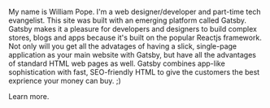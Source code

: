 My name is William Pope. I'm a web designer/developer and part-time tech evangelist. This site was built with an emerging platform called Gatsby. Gatsby makes it a pleasure for developers and designers to build complex stores, blogs and apps because it's built on the popular Reactjs framework. Not only will you get all the advatages of having a slick, single-page application as your main website with Gatsby, but have all the advantages of standard HTML web pages as well. Gatsby combines app-like sophistication with fast, SEO-friendly HTML to give the customers the best exprience your money can buy. ;)
<p>Learn more.</p>
 